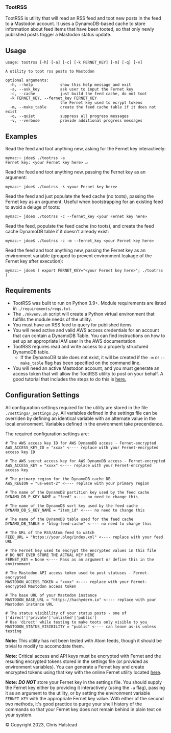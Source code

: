 ### TootRSS

TootRSS is utility that will read an RSS feed and toot new posts in the feed to a Mastodon account. It uses a DynamoDB-based cache to store information about feed items that have been tooted, so that only newly published posts trigger a Mastodon status update.

## Usage
```
usage: tootrss [-h] [-a] [-c] [-k FERNET_KEY] [-m] [-q] [-v]

A utility to toot rss posts to Mastodon

optional arguments:
  -h, --help            show this help message and exit
  -a, --ask_key         ask user to input the Fernet key
  -c, --cache           just build the feed cache, do not toot
  -k FERNET_KEY, --fernet_key FERNET_KEY
                        the Fernet key used to ecrypt tokens
  -m, --make_table      create the feed cache table if it does not exist
  -q, --quiet           suppress all progress messages
  -v, --verbose         provide additional progress messages
```

## Examples

Read the feed and toot anything new, asking for the Fernet key interactively:
```
mymac:~ jdoe$ ./tootrss -a
Fernet key: <your Fernet key here> ↵
```
Read the feed and toot anything new, passing the Fernet key as an argument:
```
mymac:~ jdoe$ ./tootrss -k <your Fernet key here>
```
Read the feed and just populate the feed cache (no toots), passing the Fernet key as an argument. Useful when bootstrapping for an existing feed to avoid a deluge of toots:
```
mymac:~ jdoe$ ./tootrss -c --fernet_key <your Fernet key here>
```
Read the feed, populate the feed cache (no toots), and create the feed cache DynamoDB table if it doesn't already exist:
```
mymac:~ jdoe$ ./tootrss -c -m --fernet_key <your Fernet key here>
```
Read the feed and toot anything new, passing the Fernet key as an environment variable (grouped to prevent environment leakage of the Fernet key after execution):
```
mymac:~ jdoe$ ( export FERNET_KEY="<your Fernet key here>"; ./tootrss )
```

## Requirements
* TootRSS was built to run on Python 3.9+. Module requirements are listed in `./requirements/reqs.txt`.
* The `./mkvenv.sh` script will create a Python virtual environment that fulfills the module needs of the utility.
* You must have an RSS feed to query for published items
* You will need active and valid AWS access credentials for an account that can contain a DynamoDB Table. You can find instructions on how to set up an appropriate IAM user in the AWS documentation.
* TootRSS requires read and write access to a properly structured DynamoDB table.
  * If the DynamoDB table does not exist, it will be created if the `-m` or `--make_table` flag has been specified on the command line.
* You will need an active Mastodon account, and you must generate an access token that will allow the TootRSS utility to post on your behalf. A good tutorial that includes the steps to do this is [here.](https://medium.com/@martin.heinz/getting-started-with-mastodon-api-in-python-9f105309ed43)
## Configuration Settings

All configuration settings required for the utility are stored in the file `./settings/_settings.py`. All variables defined in the settings file can be overriden by defining an identical variable with an alternate value in the local environment. Variables defined in the environment take precendence.

The required configuration settings are:

```
# The AWS access key ID for AWS DynamoDB access - Fernet-encrypted
AWS_ACCESS_KEY_ID = "xxxx" <---- replace with your Fernet-encrypted access key ID

# The AWS secret access key for AWS DynamoDB access - Fernet-encrypted
AWS_ACCESS_KEY = "xxxx" <---- replace with your Fernet-encrypted access key

# The primary region for the DynamoDB cache DB
AWS_REGION = "us-west-2" <---- replace with your primary region

# The name of the DynamoDB partition key used by the feed cache
DYNAMO_DB_P_KEY_NAME = "feed" <---- no need to change this

# The name of the DynamoDB sort key used by the feed cache
DYNAMO_DB_S_KEY_NAME = "item_id" <---- no need to change this

# The name of the DynamoDB table used for the feed cache
DYNAMO_DB_TABLE = "blog-feed-cache" <---- no need to change this

# The URL of the RSS/Atom feed to watch
FEED_URL = "https://your.blog/index.xml" <---- replace with your feed URL

# The Fernet key used to encrypt the encrypted values in this file
# DO NOT EVER STORE THE ACTUAL KEY HERE
FERNET_KEY = None <---- Pass as an argument or define this in the environment

# The Mastodon API access token used to post statuses - Fernet-encrypted
MASTODON_ACCESS_TOKEN = "xxxx" <---- replace with your Fernet-encrypted Mastodon access token

# The base URL of your Mastodon instance
MASTODON_BASE_URL = "https://hachyderm.io" <---- replace with your Mastodon instance URL

# The status visibility of your status posts - one of ['direct'|'private'|'unlisted'|'public']
# Use 'direct' while testing to make toots only visible to you
MASTODON_STATUS_VISIBILITY = "public" <---- can leave as-is unless testing
```

**Note:** This utility has not been tested with Atom feeds, though it should be trivial to modify to accomodate them.

**Note:** Critical access and API keys must be encrypted with Fernet and the resulting encrypted tokens stored in the settings file (or provided as environment variables). You can generate a Fernet key and create encrypted tokens using that key with the online Fernet utility located [here](https://8gwifi.org/fernet.jsp).

**Note:** _**DO NOT**_ store your Fernet key in the settings file. You should supply the Fernet key either by providing it interactively (using the `-a` flag), passing it as an argument to the utility, or by setting the environment variable `FERNET_KEY` with the appropriate Fernet key value. With either of the second two methods, it's good practice to purge your shell history of the commands so that your Fernet key does not remain behind in plain text on your system.

© Copyright 2023, Chris Halstead